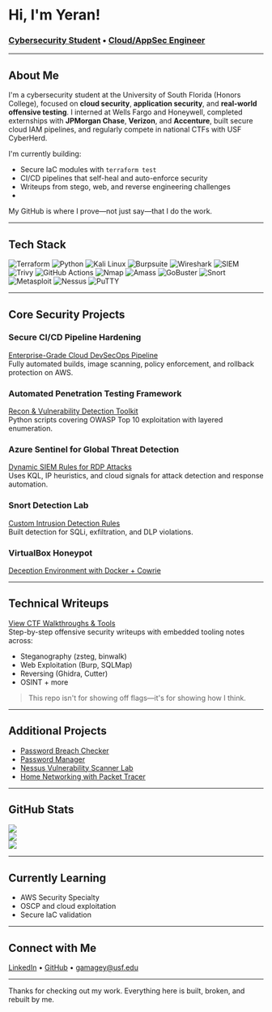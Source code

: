 # Hi, I'm Yeran! 

### [Cybersecurity Student](https://github.com/YeranG30) • [Cloud/AppSec Engineer](https://www.linkedin.com/in/yerangamage04)

---

##  About Me
I'm a cybersecurity student at the University of South Florida (Honors College), focused on **cloud security**, **application security**, and **real-world offensive testing**. I interned at Wells Fargo and Honeywell, completed externships with **JPMorgan Chase**, **Verizon**, and **Accenture**, built secure cloud IAM pipelines, and regularly compete in national CTFs with USF CyberHerd.


I'm currently building:
- Secure IaC modules with `terraform test`
- CI/CD pipelines that self-heal and auto-enforce security
- Writeups from stego, web, and reverse engineering challenges
- 
My GitHub is where I prove—not just say—that I do the work.

---

## Tech Stack
![Terraform](https://img.shields.io/badge/Terraform-%235835A3.svg?style=for-the-badge&logo=terraform&logoColor=white)
![Python](https://img.shields.io/badge/Python-3670A0?style=for-the-badge&logo=python&logoColor=ffdd54)
![Kali Linux](https://img.shields.io/badge/Kali_Linux-557C94?style=for-the-badge&logo=kali-linux&logoColor=white)
![Burpsuite](https://img.shields.io/badge/Burpsuite-F20000?style=for-the-badge&logo=burp-suite&logoColor=white)
![Wireshark](https://img.shields.io/badge/Wireshark-1679A7?style=for-the-badge&logo=wireshark&logoColor=white)
![SIEM](https://img.shields.io/badge/SIEM-0078D4?style=for-the-badge&logo=siem&logoColor=white)
![Trivy](https://img.shields.io/badge/Trivy-%2300BFFF?style=for-the-badge&logo=trivy&logoColor=white)
![GitHub Actions](https://img.shields.io/badge/GitHub_Actions-2088FF?style=for-the-badge&logo=github-actions&logoColor=white)
![Nmap](https://img.shields.io/badge/Nmap-0B5394?style=for-the-badge&logo=nmap&logoColor=white)
![Amass](https://img.shields.io/badge/Amass-FF7F50?style=for-the-badge&logo=amass&logoColor=white)
![GoBuster](https://img.shields.io/badge/GoBuster-FF4500?style=for-the-badge&logo=gobuster&logoColor=white)
![Snort](https://img.shields.io/badge/Snort-FCC624?style=for-the-badge&logo=snort&logoColor=white)
![Metasploit](https://img.shields.io/badge/Metasploit-3178C6?style=for-the-badge&logo=metasploit&logoColor=white)
![Nessus](https://img.shields.io/badge/Nessus-1D76DB?style=for-the-badge&logo=nessus&logoColor=white)
![PuTTY](https://img.shields.io/badge/PuTTY-02304F?style=for-the-badge&logo=putty&logoColor=white)

---

## Core Security Projects

###  Secure CI/CD Pipeline Hardening
[Enterprise-Grade Cloud DevSecOps Pipeline](https://github.com/YeranG30/secure-cloud-cicd-pipeline)  
Fully automated builds, image scanning, policy enforcement, and rollback protection on AWS.

### Automated Penetration Testing Framework
[Recon & Vulnerability Detection Toolkit](https://github.com/YeranG30/AutomatedSecurityTests)  
Python scripts covering OWASP Top 10 exploitation with layered enumeration.

### Azure Sentinel for Global Threat Detection
[Dynamic SIEM Rules for RDP Attacks](https://github.com/YeranG30/Developing-SIEM-for-Immediate-RDP-Attack-Detection)  
Uses KQL, IP heuristics, and cloud signals for attack detection and response automation.

### Snort Detection Lab
[Custom Intrusion Detection Rules](https://github.com/YeranG30/Using-Snort-for-Intrusion-Detection)  
Built detection for SQLi, exfiltration, and DLP violations.

### VirtualBox Honeypot
[Deception Environment with Docker + Cowrie](https://github.com/YeranG30/Virtualbox-Honeypot)

---

## Technical Writeups
[View CTF Walkthroughs & Tools](https://github.com/YeranG30/Writeups)  
Step-by-step offensive security writeups with embedded tooling notes across:
- Steganography (zsteg, binwalk)
- Web Exploitation (Burp, SQLMap)
- Reversing (Ghidra, Cutter)
- OSINT + more

> This repo isn't for showing off flags—it's for showing how I think.

---

## Additional Projects
- [Password Breach Checker](https://github.com/YeranG30/passwordbreachchecker)
- [Password Manager](https://github.com/YeranG30/Password-Manager)
- [Nessus Vulnerability Scanner Lab](https://github.com/YeranG30/Nessus-Vulnerability-Scanner)
- [Home Networking with Packet Tracer](https://github.com/YeranG30/Building-Home-Network)

---

## GitHub Stats
![](https://github-readme-stats.vercel.app/api?username=YeranG30&theme=dark&hide_border=false&include_all_commits=false&count_private=false)<br/>
![](https://github-readme-streak-stats.herokuapp.com/?user=YeranG30&theme=dark&hide_border=false)<br/>
![](https://github-readme-stats.vercel.app/api/top-langs/?username=YeranG30&theme=dark&hide_border=false&include_all_commits=false&count_private=false&layout=compact)

---

## Currently Learning
- AWS Security Specialty
- OSCP and cloud exploitation
- Secure IaC validation

---

## Connect with Me
[LinkedIn](https://linkedin.com/in/yerangamage04) • [GitHub](https://github.com/YeranG30) • gamagey@usf.edu

---

Thanks for checking out my work. Everything here is built, broken, and rebuilt by me.
